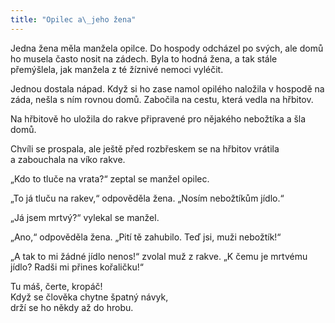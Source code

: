 ```yaml
---
title: "Opilec a\_jeho žena"
---
```


Jedna žena měla manžela opilce. Do hospody odcházel po svých, ale domů ho musela často nosit na zádech. Byla to hodná žena, a tak stále přemýšlela, jak manžela z té žíznivé nemoci vyléčit.

Jednou dostala nápad. Když si ho zase namol opilého naložila v hospodě na záda, nešla s ním rovnou domů. Zabočila na cestu, která vedla na hřbitov.

Na hřbitově ho uložila do rakve připravené pro nějakého nebožtíka a šla domů.

Chvíli se prospala, ale ještě před rozbřeskem se na hřbitov vrátila a zabouchala na víko rakve.

„Kdo to tluče na vrata?“ zeptal se manžel opilec.

„To já tluču na rakev,“ odpověděla žena. „Nosím nebožtíkům jídlo.“

„Já jsem mrtvý?“ vylekal se manžel.

„Ano,“ odpověděla žena. „Pití tě zahubilo. Teď jsi, muži nebožtík!“

„A tak to mi žádné jídlo nenos!“ zvolal muž z rakve. „K čemu je mrtvému jídlo? Radši mi přines kořaličku!“

Tu máš, čerte, kropáč!  
Když se člověka chytne špatný návyk,  
drží se ho někdy až do hrobu.
